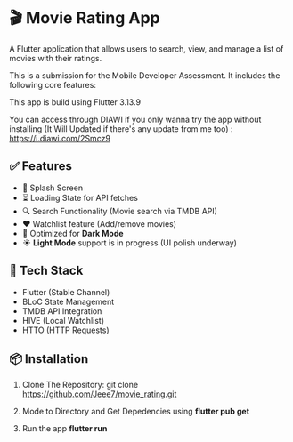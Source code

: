# 🎬 Movie Rating App

A Flutter application that allows users to search, view, and manage a list of movies with their ratings.

This is a submission for the Mobile Developer Assessment. It includes the following core features:

This app is build using Flutter 3.13.9

You can access through DIAWI if you only wanna try the app without installing (It Will Updated if there's any update from me too) : https://i.diawi.com/2Smcz9


## ✅ Features

- 🚀 Splash Screen  
- ⏳ Loading State for API fetches  
- 🔍 Search Functionality (Movie search via TMDB API)  
- ❤️ Watchlist feature (Add/remove movies)  
- 🌙 Optimized for **Dark Mode**  
- ☀️ **Light Mode** support is in progress (UI polish underway)

## 🔧 Tech Stack

- Flutter (Stable Channel)
- BLoC State Management
- TMDB API Integration
- HIVE (Local Watchlist)
- HTTO (HTTP Requests)

## 📦 Installation

1. Clone The Repository:
   git clone https://github.com/Jeee7/movie_rating.git
   

2. Mode to Directory and Get Depedencies using
   **flutter pub get**

3. Run the app
   **flutter run**
